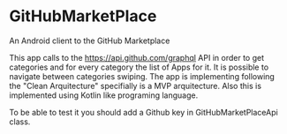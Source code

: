 # GitHubMarketPlace
An Android client to the GitHub Marketplace

This app calls to the https://api.github.com/graphql API in order to get categories and for every category the list of Apps for it. It is possible to navigate between categories swiping. The app is implementing following the "Clean Arquitecture" specifially is a MVP arquitecture. Also this is implemented using Kotlin like programing language. 

To be able to test it you should add a Github key in GitHubMarketPlaceApi class.
